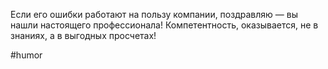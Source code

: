 Если его ошибки работают на пользу компании, поздравляю — вы нашли настоящего профессионала! Компетентность, оказывается, не в знаниях, а в выгодных просчетах!

#humor